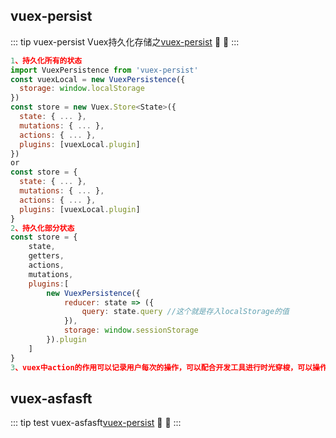 ## vuex-persist
::: tip vuex-persist
   Vuex持久化存储之<a href="https://github.com/championswimmer/vuex-persist" target="view_window">vuex-persist</a></span> 🎉 💯
:::
```js
1、持久化所有的状态
import VuexPersistence from 'vuex-persist'
const vuexLocal = new VuexPersistence({
  storage: window.localStorage
})
const store = new Vuex.Store<State>({
  state: { ... },
  mutations: { ... },
  actions: { ... },
  plugins: [vuexLocal.plugin]
})
or
const store = {
  state: { ... },
  mutations: { ... },
  actions: { ... },
  plugins: [vuexLocal.plugin]
}
2、持久化部分状态
const store = {
    state,
    getters,
    actions,
    mutations,
    plugins:[
        new VuexPersistence({
            reducer: state => ({
                query: state.query //这个就是存入localStorage的值
            }),
			storage: window.sessionStorage
        }).plugin
    ]
}
3、vuex中action的作用可以记录用户每次的操作，可以配合开发工具进行时光穿梭，可以操作多个mutation;

```

## vuex-asfasft
::: tip test
   vuex-asfasft<a href="https://github.com/championswimmer/vuex-persist" target="view_window">vuex-persist</a></span> 🎉 💯
:::

